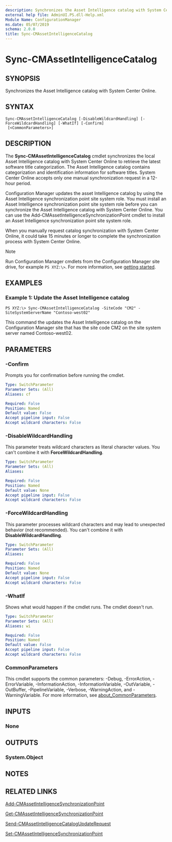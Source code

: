 ```yaml
---
description: Synchronizes the Asset Intelligence catalog with System Center Online.
external help file: AdminUI.PS.dll-Help.xml
Module Name: ConfigurationManager
ms.date: 05/07/2019
schema: 2.0.0
title: Sync-CMAssetIntelligenceCatalog
---
```


# Sync-CMAssetIntelligenceCatalog

## SYNOPSIS
Synchronizes the Asset Intelligence catalog with System Center Online.

## SYNTAX

```
Sync-CMAssetIntelligenceCatalog [-DisableWildcardHandling] [-ForceWildcardHandling] [-WhatIf] [-Confirm]
 [<CommonParameters>]
```

## DESCRIPTION
The **Sync-CMAssetIntelligenceCatalog** cmdlet synchronizes the local Asset Intelligence catalog with System Center Online to retrieve the latest software title categorization.
The Asset Intelligence catalog contains categorization and identification information for software titles.
System Center Online accepts only one manual synchronization request in a 12-hour period.

Configuration Manager updates the asset Intelligence catalog by using the Asset Intelligence synchronization point site system role.
You must install an Asset Intelligence synchronization point site system role before you can synchronize the Asset Intelligence catalog with System Center Online.
You can use the Add-CMAssetIntelligenceSynchronizationPoint cmdlet to install an Asset Intelligence synchronization point site system role.

When you manually request catalog synchronization with System Center Online, it could take 15 minutes or longer to complete the synchronization process with System Center Online.

> [!NOTE]
> Run Configuration Manager cmdlets from the Configuration Manager site drive, for example `PS XYZ:\>`. For more information, see [getting started](/powershell/sccm/overview).

## EXAMPLES

### Example 1: Update the Asset Intelligence catalog
```
PS XYZ:\> Sync-CMAssetIntelligenceCatalog -SiteCode "CM2" -SiteSystemServerName "Contoso-west02"
```

This command the updates the Asset Intelligence catalog on the Configuration Manager site that has the site code CM2 on the site system server named Contoso-west02.

## PARAMETERS

### -Confirm
Prompts you for confirmation before running the cmdlet.

```yaml
Type: SwitchParameter
Parameter Sets: (All)
Aliases: cf

Required: False
Position: Named
Default value: False
Accept pipeline input: False
Accept wildcard characters: False
```

### -DisableWildcardHandling

This parameter treats wildcard characters as literal character values. You can't combine it with **ForceWildcardHandling**.

```yaml
Type: SwitchParameter
Parameter Sets: (All)
Aliases:

Required: False
Position: Named
Default value: None
Accept pipeline input: False
Accept wildcard characters: False
```

### -ForceWildcardHandling

This parameter processes wildcard characters and may lead to unexpected behavior (not recommended). You can't combine it with **DisableWildcardHandling**.

```yaml
Type: SwitchParameter
Parameter Sets: (All)
Aliases:

Required: False
Position: Named
Default value: None
Accept pipeline input: False
Accept wildcard characters: False
```

### -WhatIf

Shows what would happen if the cmdlet runs. The cmdlet doesn't run.

```yaml
Type: SwitchParameter
Parameter Sets: (All)
Aliases: wi

Required: False
Position: Named
Default value: False
Accept pipeline input: False
Accept wildcard characters: False
```

### CommonParameters
This cmdlet supports the common parameters: -Debug, -ErrorAction, -ErrorVariable, -InformationAction, -InformationVariable, -OutVariable, -OutBuffer, -PipelineVariable, -Verbose, -WarningAction, and -WarningVariable. For more information, see [about_CommonParameters](http://go.microsoft.com/fwlink/?LinkID=113216).

## INPUTS

### None
## OUTPUTS

### System.Object
## NOTES

## RELATED LINKS

[Add-CMAssetIntelligenceSynchronizationPoint](Add-CMAssetIntelligenceSynchronizationPoint.md)

[Get-CMAssetIntelligenceSynchronizationPoint](Get-CMAssetIntelligenceSynchronizationPoint.md)

[Send-CMAssetIntelligenceCatalogUpdateRequest](Send-CMAssetIntelligenceCatalogUpdateRequest.md)

[Set-CMAssetIntelligenceSynchronizationPoint](Set-CMAssetIntelligenceSynchronizationPoint.md)


